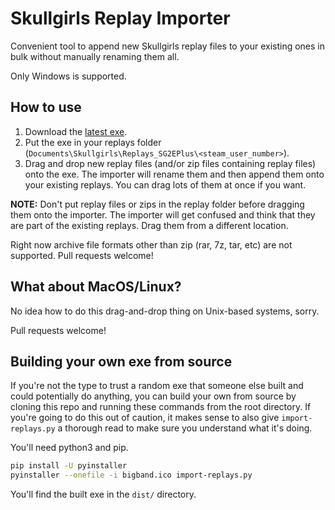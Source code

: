 # Skullgirls Replay Importer

Convenient tool to append new Skullgirls replay files to your existing ones 
in bulk without manually renaming them all.

Only Windows is supported.

## How to use

1. Download the 
   [latest exe](https://github.com/hugh-braico/sg-replay-importer/releases/download/v0.3/import-replays.exe).
1. Put the exe in your replays folder (`Documents\Skullgirls\Replays_SG2EPlus\<steam_user_number>`).
1. Drag and drop new replay files (and/or zip files containing replay files) onto
   the exe. The importer will rename them and then append them onto your existing
   replays. You can drag lots of them at once if you want.

**NOTE:** Don't put replay files or zips in the replay folder before dragging 
them onto the importer. The importer will get confused and think that they are
part of the existing replays. Drag them from a different location.

Right now archive file formats other than zip (rar, 7z, tar, etc) are not 
supported. Pull requests welcome!

## What about MacOS/Linux? 

No idea how to do this drag-and-drop thing on Unix-based systems, sorry.

Pull requests welcome!

## Building your own exe from source

If you're not the type to trust a random exe that someone else built and could
potentially do anything, you can build your own from source by cloning this
repo and running these commands from the root directory. If you're going to do
this out of caution, it makes sense to also give `import-replays.py` a thorough
read to make sure you understand what it's doing.

You'll need python3 and pip.

```bash
pip install -U pyinstaller
pyinstaller --onefile -i bigband.ico import-replays.py
```

You'll find the built exe in the `dist/` directory.
